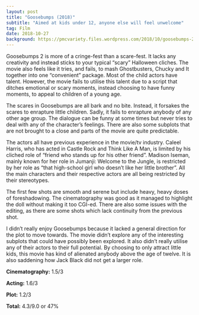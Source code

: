 ```yaml
---
layout: post
title: "Goosebumps (2018)"
subtitle: "Aimed at kids under 12, anyone else will feel unwelcome"
tag: Film
date: 2018-10-27
background: https://pmcvariety.files.wordpress.com/2018/10/goosebumps-22.jpg?w=1000
---
```

Goosebumps 2 is more of a cringe-fest than a scare-fest. It lacks any creativity and instead sticks to your typical “scary” Halloween cliches. The movie also feels like it tries, and fails, to mash Ghostbusters, Chucky and It together into one “convenient” package. Most of the child actors have talent. However, the movie fails to utilise this talent due to a script that ditches emotional or scary moments, instead choosing to have funny moments, to appeal to children of a young age.

The scares in Goosebumps are all bark and no bite. Instead, it forsakes the scares to enrapture little children. Sadly, it fails to enrapture anybody of any other age group. The dialogue can be funny at some times but never tries to deal with any of the character’s feelings. There are also some subplots that are not brought to a close and parts of the movie are quite predictable. 

The actors all have previous experience in the movie/tv industry. Caleel Harris, who has acted in Castle Rock and Think Like A Man, is limited by his cliched role of “friend who stands up for his other friend”. Madison Iseman, mainly known for her role in Jumanji: Welcome to the Jungle, is restricted by her role as “that high-school girl who doesn’t like her little brother”. All the main characters and their respective actors are all being restricted by their stereotypes. 

The first few shots are smooth and serene but include heavy, heavy doses of foreshadowing. The cinematography was good as it managed to highlight the doll without making it too CGI-ed. There are also some issues with the editing, as there are some shots which lack continuity from the previous shot.

I didn’t really enjoy Goosebumps because it lacked a general direction for the plot to move towards. The movie didn’t explore any of the interesting subplots that could have possibly been explored. It also didn’t really utilise any of their actors to their full potential. By choosing to only attract little kids, this movie has kind of alienated anybody above the age of twelve. It is also saddening how Jack Black did not get a larger role.

**Cinematography:** 1.5/3

**Acting:** 1.6/3

**Plot:** 1.2/3

**Total:** 4.3/9.0 or 47%